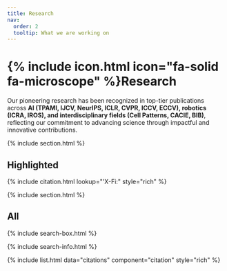 ```yaml
---
title: Research
nav:
  order: 2
  tooltip: What we are working on
---
```


# {% include icon.html icon="fa-solid fa-microscope" %}Research

Our pioneering research has been recognized in top-tier publications across **AI (TPAMI, IJCV, NeurIPS, ICLR, CVPR, ICCV, ECCV), robotics (ICRA, IROS), and interdisciplinary fields (Cell Patterns, CACIE, BIB)**, reflecting our commitment to advancing science through impactful and innovative contributions.

{% include section.html %}

## Highlighted

{% include citation.html lookup="'X-Fi:" style="rich" %}

{% include section.html %}

## All

{% include search-box.html %}

{% include search-info.html %}

{% include list.html data="citations" component="citation" style="rich" %}
